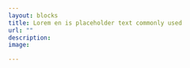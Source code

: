 ```yaml
---
layout: blocks
title: Lorem en is placeholder text commonly used
url: ""
description: 
image: 

---
```


